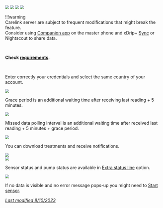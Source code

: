 <img src="../../images/hamburger_menu.png" style="zoom:75%;" />  
<img src="../../images/M-S.png" style="zoom:75%;" />  
<img src="../../images/M-S-HDS.png" style="zoom:75%;" />  
<img src="../images/M-S-HDSlistM.png" style="zoom:76%;" />

</br>

!!!warning  
    Carelink server are subject to frequent modifications that might break the feature.  
    Consider using [Companion app](../companion) on the master phone and xDrip+ [Sync](../xdripfollower) or Nightscout to share data.

</br>

**Check [requirements](https://github.com/benceszasz/xDripCareLinkFollower#requirements).**

</br>

Enter correctly your credentials and select the same country of your account.

<img src="../images/M-S-HDS-CF1.png" style="zoom:75%;" />

Grace period is an additional waiting time after receiving last reading + 5 minutes.

<img src="../images/M-S-HDS-CF2.png" style="zoom:75%;" />

Missed data polling interval is an additional waiting time after received last reading + 5 minutes + grace period.

<img src="../images/M-S-HDS-CF3.png" style="zoom:75%;" />

You can download treatments and receive notifications.

<img src="../images/M-S-HDS-CF4.png" style="zoom:75%;" />

</br>

<img src="../images/M-S-HDS-CF6.png" style="zoom:75%;" />

Sensor status and pump status are available in [Extra status line](../../use/lesscommon/#extra-status-line) option.

<img src="../images/M-S-HDS-CF5.png" style="zoom:75%;" />

</br>

If no data is visible and no error message pops-up you might need to [Start sensor](../../use/startsensor/#followers-and-companion-apps).

[*Last modified 8/10/2023*](https://github.com/NightscoutFoundation/xDrip/releases/tag/2023.10.06)

